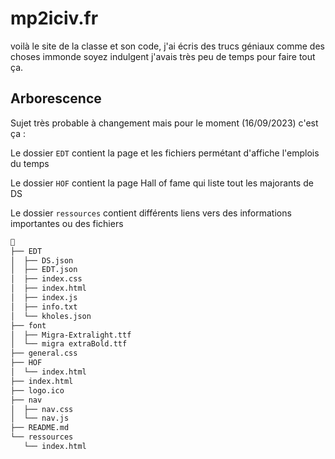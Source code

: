 # mp2iciv.fr

voilà le site de la classe et son code, j'ai écris des trucs géniaux comme des choses immonde soyez indulgent j'avais très peu de temps pour faire tout ça.

## Arborescence

Sujet très probable à changement mais pour le moment (16/09/2023) c'est ça :

Le dossier `EDT` contient la page et les fichiers permétant d'affiche l'emplois du temps

Le dossier `HOF` contient la page Hall of fame qui liste tout les majorants de DS

Le dossier `ressources` contient différents liens vers des informations importantes ou des fichiers

```txt

├── EDT
│  ├── DS.json
│  ├── EDT.json
│  ├── index.css
│  ├── index.html
│  ├── index.js
│  ├── info.txt
│  └── kholes.json
├── font
│  ├── Migra-Extralight.ttf
│  └── migra extraBold.ttf
├── general.css
├── HOF
│  └── index.html
├── index.html
├── logo.ico
├── nav
│  ├── nav.css
│  └── nav.js
├── README.md
└── ressources
   └── index.html
```
